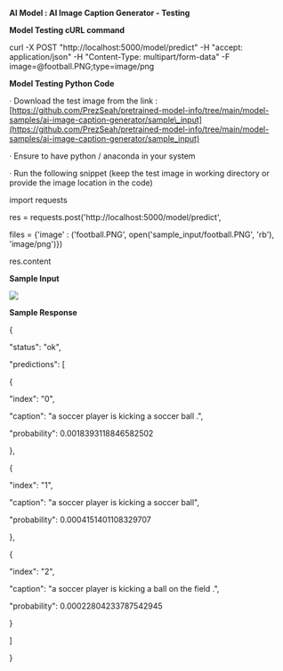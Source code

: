 
**AI Model : AI Image Caption Generator - Testing**

**Model Testing cURL command**

curl -X POST "http://localhost:5000/model/predict" -H "accept: application/json" -H "Content-Type: multipart/form-data" -F image=@football.PNG;type\=image/png

**Model Testing Python Code**

· Download the test image from the link :  
[https://github.com/PrezSeah/pretrained-model-info/tree/main/model-samples/ai-image-caption-generator/sample\_input](https://github.com/PrezSeah/pretrained-model-info/tree/main/model-samples/ai-image-caption-generator/sample_input)

· Ensure to have python / anaconda in your system

· Run the following snippet (keep the test image in working directory or provide the image location in the code)

import requests

res = requests.post('http://localhost:5000/model/predict', 

 files = {'image' : ('football.PNG', open('sample\_input/football.PNG', 'rb'), 'image/png')})

res.content

**Sample Input**

![](https://github.com/PrezSeah/pretrained-model-info/raw/main/model-samples/ai-image-caption-generator/ai-image-caption-generator-testing_files/image002.jpg)

**Sample Response**

{

 "status": "ok",

 "predictions": \[

 {

 "index": "0",

 "caption": "a soccer player is kicking a soccer ball .",

 "probability": 0.0018393118846582502

 },

 {

 "index": "1",

 "caption": "a soccer player is kicking a soccer ball",

 "probability": 0.0004151401108329707

 },

 {

 "index": "2",

 "caption": "a soccer player is kicking a ball on the field .",

 "probability": 0.00022804233787542945

 }

 \]

}
